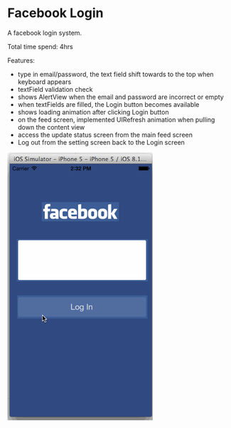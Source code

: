 # Facebook Login
A facebook login system.

Total time spend: 4hrs

Features:
- type in email/password, the text field shift towards to the top when keyboard appears
- textField validation check
- shows AlertView when the email and password are incorrect or empty
- when textFields are filled, the Login button becomes available
- shows loading animation after clicking Login button
- on the feed screen, implemented UIRefresh animation when pulling down the content view 
- access the update status screen from the main feed screen
- Log out from the setting screen back to the Login screen


![Video Walkthrough](gif_facebook.gif)
